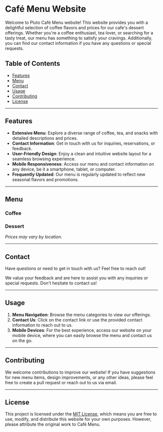 # Café Menu Website

Welcome to Pluto Café Menu website! This website provides you with a delightful selection of coffee flavors and prices for our cafe's dessert offerings. Whether you're a coffee enthusiast, tea lover, or searching for a tasty treat, our menu has something to satisfy your cravings. Additionally, you can find our contact information if you have any questions or special requests.

## Table of Contents

- [Features](#features)
- [Menu](#menu)
- [Contact](#contact)
- [Usage](#usage)
- [Contributing](#contributing)
- [License](#license)

---

## Features

- **Extensive Menu**: Explore a diverse range of coffee, tea, and snacks with detailed descriptions and prices.
- **Contact Information**: Get in touch with us for inquiries, reservations, or feedback.
- **User-Friendly Design**: Enjoy a clean and intuitive website layout for a seamless browsing experience.
- **Mobile Responsiveness**: Access our menu and contact information on any device, be it a smartphone, tablet, or computer.
- **Frequently Updated**: Our menu is regularly updated to reflect new seasonal flavors and promotions.

---

## Menu

### Coffee
### Dessert

*Prices may vary by location.*

---

## Contact

Have questions or need to get in touch with us? Feel free to reach out!

We value your feedback and are here to assist you with any inquiries or special requests. Don't hesitate to contact us!

---

## Usage

1. **Menu Navigation**: Browse the menu categories to view our offerings.
2. **Contact Us**: Click on the contact link or use the provided contact information to reach out to us.
3. **Mobile Devices**: For the best experience, access our website on your mobile device, where you can easily browse the menu and contact us on the go.

---

## Contributing

We welcome contributions to improve our website! If you have suggestions for new menu items, design improvements, or any other ideas, please feel free to create a pull request or reach out to us via email.

---

## License

This project is licensed under the [MIT License](LICENSE), which means you are free to use, modify, and distribute this website for your own purposes. However, please attribute the original work to Café Menu.
